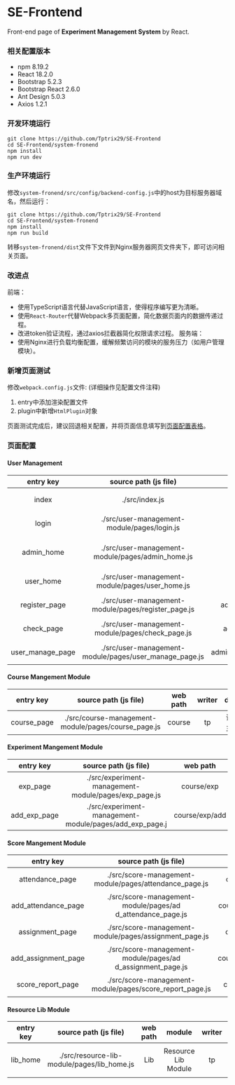 # SE-Frontend 
Front-end page of **Experiment Management System** by React.

### 相关配置版本
- npm 8.19.2
- React 18.2.0
- Bootstrap 5.2.3
- Bootstrap React 2.6.0
- Ant Design 5.0.3
- Axios 1.2.1

### 开发环境运行
```
git clone https://github.com/Tptrix29/SE-Frontend
cd SE-Frontend/system-fronend
npm install
npm run dev
```

### 生产环境运行

修改`system-fronend/src/config/backend-config.js`中的host为目标服务器域名，然后运行：

```shell
git clone https://github.com/Tptrix29/SE-Frontend
cd SE-Frontend/system-fronend
npm install 
npm run build
```

转移`system-fronend/dist`文件下文件到Nginx服务器网页文件夹下，即可访问相关页面。

### 改进点
前端：
- 使用TypeScript语言代替JavaScript语言，使得程序编写更为清晰。
- 使用`React-Router`代替Webpack多页面配置，简化数据页面内的数据传递过程。
- 改进token验证流程，通过axios拦截器简化权限请求过程。
服务端：
- 使用Nginx进行负载均衡配置，缓解频繁访问的模块的服务压力（如用户管理模块）。

### 新增页面测试

修改`webpack.config.js`文件: (详细操作见配置文件注释)
1. entry中添加渲染配置文件
2. plugin中新增`HtmlPlugin`对象

页面测试完成后，建议回退相关配置，并将页面信息填写到[页面配置表格](#页面配置)。

### 页面配置

#### User Management 

|entry key|source path (js file)| web path| writer | desp |
|:--:|:--:|:--:|:--:|:--:|
|index|./src/index.js|index.html| tp | 测试主页 |
|login|./src/user-management-module/pages/login.js|login| tp | 登录界面 |
|admin_home|./src/user-management-module/pages/admin_home.js|admin| tp | 管理员主页 |
|user_home|./src/user-management-module/pages/user_home.js|user| tp | 用户主页 |
|register_page|./src/user-management-module/pages/register_page.js|admin/register| tp | 用户注册 |
|    check_page    |    ./src/user-management-module/pages/check_page.js    |    admin/check    | tp | 用户查验 |
| user_manage_page | ./src/user-management-module/pages/user_manage_page.js | admin/user_manage | tp | 用户管理 |

#### Course Mangement Module

|  entry key  |                source path (js file)                | web path | writer |   desp   |
| :---------: | :-------------------------------------------------: | :------: | :----: | :------: |
| course_page | ./src/course-management-module/pages/course_page.js |  course  |   tp   | 课程主页 |

#### Experiment Mangement Module

|  entry key   |                  source path (js file)                  |    web path    | Writer |   desp   |
| :----------: | :-----------------------------------------------------: | :------------: | :----: | :------: |
|   exp_page   |  ./src/experiment-management-module/pages/exp_page.js   |   course/exp   |   tp   | 实验信息 |
| add_exp_page | ./src/experiment-management-module/pages/add_exp_page.j | course/exp/add |   tp   | 实验添加 |

#### Score Mangement Module

|      entry key      |                    source path (js file)                    |       web path        | writer |   desp   |
| :-----------------: | :---------------------------------------------------------: | :-------------------: | :----: | :------: |
|   attendance_page   |   ./src/score-management-module/pages/attendance_page.js    |   course/attendance   |   tp   | 考勤信息 |
| add_attendance_page | ./src/score-management-module/pages/ad d_attendance_page.js | course/attendance/add |   tp   | 考勤添加 |
|   assignment_page   |   ./src/score-management-module/pages/assignment_page.js    |   course/assignment   |   tp   | 作业信息 |
| add_assignment_page | ./src/score-management-module/pages/ad d_assignment_page.js | course/assignment/add |   tp   | 作业添加 |
|  score_report_page  |  ./src/score-management-module/pages/score_report_page.js   |  course/score_report  |   tp   | 成绩报告 |

#### Resource Lib Module

| entry key |            source path (js file)            | web path |       module        | writer | desp       |
| :-------: | :-----------------------------------------: | :------: | :-----------------: | :----: | ---------- |
| lib_home  | ./src/resource-lib-module/pages/lib_home.js |   Lib    | Resource Lib Module |   tp   | 资料库主页 |



